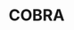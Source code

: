 ---
pid: ns77
title: COBRA
location_transcription: Paines Plaza
coordinates: "[-75.163888736849, 39.95404662841]"
zipcode: 
gen_neighborhood: 
neighborhood: 
outside_phl: 
age: 
age_range: 
instagram: 
image_file_name: ns_77.jpg
proposal_transcription: Monster Energy wrist band dedicated to Chris //Cobra// Cole
topic: 
topic_summary: 
type: 
keywords_other: 
credit: 
image_labels: 
twitter: 
facebook: 
permalink: "/monuments/ns77/"
layout: item-page
---
